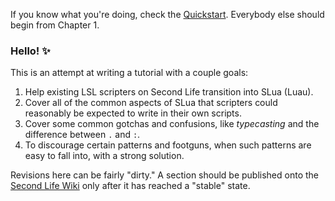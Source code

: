 If you know what you're doing, check the [Quickstart](https://github.com/LittleBitwise/SLua-wiki/blob/main/Chapter%200%20-%20Quickstart.md). Everybody else should begin from Chapter 1.

### Hello! ✨
This is an attempt at writing a tutorial with a couple goals:
1. Help existing LSL scripters on Second Life transition into SLua (Luau).
2. Cover all of the common aspects of SLua that scripters could reasonably be expected to write in their own scripts.
3. Cover some common gotchas and confusions, like _typecasting_ and the difference between `.` and `:`.
4. To discourage certain patterns and footguns, when such patterns are easy to fall into, with a strong solution.

Revisions here can be fairly "dirty." A section should be published onto the [Second Life Wiki](https://wiki.secondlife.com/wiki/SLua_Alpha) only after it has reached a "stable" state.
